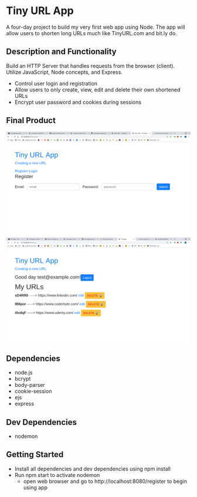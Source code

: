 # Tiny URL App
A four-day project to build my very first web app using Node. The app will allow users to shorten long URLs much like TinyURL.com and bit.ly do.

## Description and Functionality
Build an HTTP Server that handles requests from the browser (client). Utilize JavaScript, Node concepts, and Express.

- Control user login and registration
- Allow users to only create, view, edit and delete their own shortened URLs
- Encrypt user password and cookies during sessions

## Final Product

!["Screenshot of register page"](https://github.com/cpfeiffer325/tiny-app-project/blob/master/docs/Registration_Page.png)
!["Screenshot of the URLs page"](https://github.com/cpfeiffer325/tiny-app-project/blob/master/docs/Screenshot_URLs_Page.png)

## Dependencies
- node.js
- bcrypt
- body-parser
- cookie-session
- ejs
- express

## Dev Dependencies
- nodemon

## Getting Started
- Install all dependencies and dev dependencies using npm install
- Run npm start to activate nodemon
  - open web browser and go to http://localhost:8080/register to begin using app

